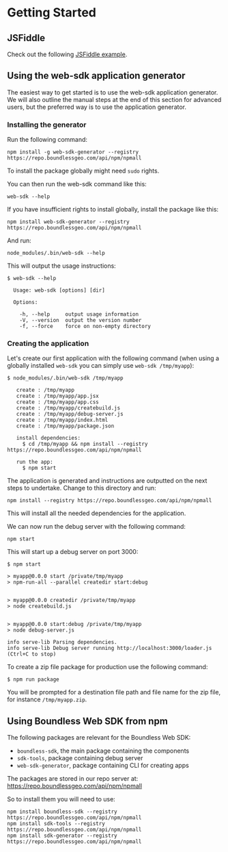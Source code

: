 # Getting Started

## JSFiddle
Check out the following [JSFiddle example](https://jsfiddle.net/bartvde/69z2wepo/30192/).

## Using the web-sdk application generator
The easiest way to get started is to use the web-sdk application generator. We will also outline the manual steps at the end of this section for advanced users, but the preferred way is to use the application generator.


### Installing the generator
Run the following command:

```
npm install -g web-sdk-generator --registry https://repo.boundlessgeo.com/api/npm/npmall
```

To install the package globally might need ```sudo``` rights.

You can then run the web-sdk command like this:

```
web-sdk --help
```

If you have insufficient rights to install globally, install the package like this:

```
npm install web-sdk-generator --registry https://repo.boundlessgeo.com/api/npm/npmall
```

And run:

```
node_modules/.bin/web-sdk --help
```

This will output the usage instructions:

```
$ web-sdk --help

  Usage: web-sdk [options] [dir]

  Options:

    -h, --help     output usage information
    -V, --version  output the version number
    -f, --force    force on non-empty directory
```

### Creating the application
Let's create our first application with the following command (when using a globally installed ```web-sdk``` you can simply use ```web-sdk /tmp/myapp```):

```
$ node_modules/.bin/web-sdk /tmp/myapp

   create : /tmp/myapp
   create : /tmp/myapp/app.jsx
   create : /tmp/myapp/app.css
   create : /tmp/myapp/createbuild.js
   create : /tmp/myapp/debug-server.js
   create : /tmp/myapp/index.html
   create : /tmp/myapp/package.json

   install dependencies:
     $ cd /tmp/myapp && npm install --registry https://repo.boundlessgeo.com/api/npm/npmall

   run the app:
     $ npm start
```

The application is generated and instructions are outputted on the next steps to undertake. Change to this directory and run:

```
npm install --registry https://repo.boundlessgeo.com/api/npm/npmall
```

This will install all the needed dependencies for the application.

We can now run the debug server with the following command:

```
npm start
```

This will start up a debug server on port 3000:

```
$ npm start

> myapp@0.0.0 start /private/tmp/myapp
> npm-run-all --parallel createdir start:debug


> myapp@0.0.0 createdir /private/tmp/myapp
> node createbuild.js


> myapp@0.0.0 start:debug /private/tmp/myapp
> node debug-server.js

info serve-lib Parsing dependencies.
info serve-lib Debug server running http://localhost:3000/loader.js (Ctrl+C to stop)
```

To create a zip file package for production use the following command:

```
$ npm run package
```

You will be prompted for a destination file path and file name for the zip file, for instance ```/tmp/myapp.zip```.

## Using Boundless Web SDK from npm
The following packages are relevant for the Boundless Web SDK:

* ```boundless-sdk```, the main package containing the components 
* ```sdk-tools```, package containing debug server
* ```web-sdk-generator```, package containing CLI for creating apps

The packages are stored in our repo server at: https://repo.boundlessgeo.com/api/npm/npmall

So to install them you will need to use:

```
npm install boundless-sdk --registry https://repo.boundlessgeo.com/api/npm/npmall
npm install sdk-tools --registry https://repo.boundlessgeo.com/api/npm/npmall
npm install sdk-generator --registry https://repo.boundlessgeo.com/api/npm/npmall
```
